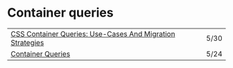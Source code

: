 # Container queries



|  |  |
| :--- | :--- |
| [CSS Container Queries: Use-Cases And Migration Strategies](https://www.smashingmagazine.com/2021/05/css-container-queries-use-cases-migration-strategies/) | 5/30 |
| [Container Queries](https://css.oddbird.net/rwd/query/) | 5/24 |

